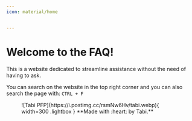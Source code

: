 ```yaml
---
icon: material/home


---
```


# Welcome to the FAQ!
This is a website dedicated to streamline assistance without the need of having to ask.

You can search on the website in the top right corner and you can also search the page with: `CTRL + F`

<figure markdown="1">
![Tabi PFP](https://i.postimg.cc/rsmNw6Hv/tabi.webp){ width=300 .lightbox }
**Made with :heart: by Tabi.**

</figure>

